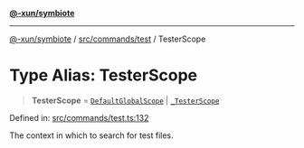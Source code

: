 [**@-xun/symbiote**](../../../../README.md)

***

[@-xun/symbiote](../../../../README.md) / [src/commands/test](../README.md) / TesterScope

# Type Alias: TesterScope

> **TesterScope** = [`DefaultGlobalScope`](../../../configure/enumerations/DefaultGlobalScope.md) \| [`_TesterScope`](../enumerations/TesterScope.md)

Defined in: [src/commands/test.ts:132](https://github.com/Xunnamius/symbiote/blob/6c12fe85338c1ca20a9b3dedd0e391ce548a98a4/src/commands/test.ts#L132)

The context in which to search for test files.
